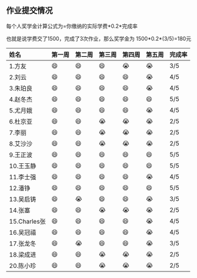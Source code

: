##  作业提交情况 

每个人奖学金计算公式为=你缴纳的实际学费\*0.2\*完成率

也就是说学费交了1500，完成了3次作业，那么奖学金为 1500\*0.2\*(3/5)=180元

|姓名|第一周|第二周|第三周|第四周|第五周|完成率|
|:----|:----|:----|:----|:----|:----|:----|
|1.方友|:smile:|:smile:|:smile:|:sob:|:sob:|3/5|
|2.刘云|:smile:|:smile:|:smile:|:smile:|:sob:|4/5|
|3.朱珀良|:smile:|:smile:|:smile:|:smile:|:sob:|4/5|
|4.赵冬杰|:smile:|:smile:|:smile:|:smile:|:smile:|5/5|
|5.尤月娥|:smile:|:smile:|:smile:|:smile:|:sob:|4/5|
|6.杜京亚|:smile:|:smile:|:sob:|:sob:|:sob:|2/5|
|7.李丽|:smile:|:smile:|:sob:|:sob:|:sob:|2/5|
|8.艾沙沙|:smile:|:smile:|:sob:|:sob:|:sob:|2/5|
|9.王正波|:smile:|:smile:|:smile:|:smile:|:smile:|5/5|
|10.王玉静|:smile:|:smile:|:smile:|:smile:|:smile:|5/5|
|11.李士强|:smile:|:smile:|:smile:|:smile:|:sob:|4/5|
|12.潘铮|:smile:|:smile:|:smile:|:smile:|:smile:|5/5|
|13.吴启铸|:smile:|:sob:|:smile:|:smile:|:sob:|3/5|
|14.张塞|:smile:|:smile:|:sob:|:sob:|:sob:|2/5|
|15.Charles张|:smile:|:smile:|:smile:|:smile:|:sob:|4/5|
|16.吴冠禧|:smile:|:smile:|:smile:|:smile:|:sob:|4/5|
|17.张龙冬|:smile:|:sob:|:smile:|:smile:|:sob:|3/5|
|18.梁成进|:smile:|:smile:|:sob:|:sob:|:sob:|2/5||19.王海强|:smile:|:smile:|:sob:|:sob:|:sob:|2/5|
|20.陈小珍|:smile:|:smile:|:sob:|:sob:|:sob:|2/5|

